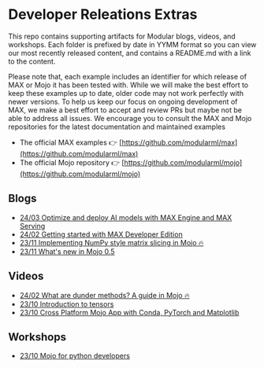 # Developer Releations Extras

This repo contains supporting artifacts for Modular blogs, videos, and workshops. Each folder is prefixed by date in YYMM format
so you can view our most recently released content, and contains a README.md with a link to the content.

Please note that, each example includes an identifier for which release of MAX or Mojo it has been tested with. While we will make the best effort to keep
these examples up to date, older code may not work perfectly with newer versions.
To help us keep our focus on ongoing development of MAX, we make a best effort to accept and review PRs but maybe not be able to address all issues.
We encourage you to consult the MAX and Mojo repositories for the latest documentation and maintained examples

* The official MAX examples 👉 [https://github.com/modularml/max](https://github.com/modularml/max)
* The official Mojo repository 👉 [https://github.com/modularml/mojo](https://github.com/modularml/mojo)

## Blogs

- [24/03 Optimize and deploy AI models with MAX Engine and MAX Serving](./blogs/2403-max-optimize-deploy)
- [24/02 Getting started with MAX Developer Edition](./blogs/2402-max-blogpost-demos)
- [23/11 Implementing NumPy style matrix slicing in Mojo 🔥](./blogs/2311-mojo-matrix-slice)
- [23/11 What's new in Mojo 0.5](./blogs/2311-whats-new-0-5)

## Videos

- [24/02 What are dunder methods? A guide in Mojo 🔥](./videos/2402-mojo-dunder)
- [23/10 Introduction to tensors](./videos/2310-introduction-to-tensors)
- [23/10 Cross Platform Mojo App with Conda, PyTorch and Matplotlib](./videos/2310-mojo-plotter)

## Workshops

- [23/10 Mojo for python developers](./workshops/2310-mojo-for-python-developers)

